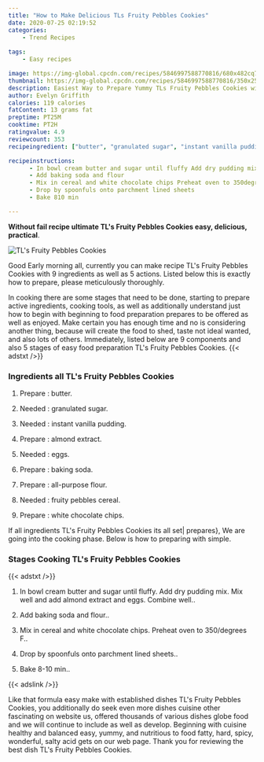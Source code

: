 ```yaml
---
title: "How to Make Delicious TLs Fruity Pebbles Cookies"
date: 2020-07-25 02:19:52
categories:
    - Trend Recipes
    
tags:
    - Easy recipes

image: https://img-global.cpcdn.com/recipes/5846997588770816/680x482cq70/tls-fruity-pebbles-cookies-recipe-main-photo.jpg
thumbnail: https://img-global.cpcdn.com/recipes/5846997588770816/350x250cq70/tls-fruity-pebbles-cookies-recipe-main-photo.jpg
description: Easiest Way to Prepare Yummy TLs Fruity Pebbles Cookies with 9 ingredients and 5 stages of easy cooking.
author: Evelyn Griffith
calories: 119 calories
fatContent: 13 grams fat
preptime: PT25M
cooktime: PT2H
ratingvalue: 4.9
reviewcount: 353
recipeingredient: ["butter", "granulated sugar", "instant vanilla pudding", "almond extract", "eggs", "baking soda", "allpurpose flour", "fruity pebbles cereal", "white chocolate chips"]

recipeinstructions: 
      - In bowl cream butter and sugar until fluffy Add dry pudding mix Mix well and add almond extract and eggs Combine well 
      - Add baking soda and flour 
      - Mix in cereal and white chocolate chips Preheat oven to 350degrees F 
      - Drop by spoonfuls onto parchment lined sheets 
      - Bake 810 min

---
```




**Without fail recipe ultimate TL&#39;s Fruity Pebbles Cookies easy, delicious, practical**. 


![TL&#39;s Fruity Pebbles Cookies](https://img-global.cpcdn.com/recipes/5846997588770816/680x482cq70/tls-fruity-pebbles-cookies-recipe-main-photo.jpg "TL&#39;s Fruity Pebbles Cookies")




Good Early morning all, currently you can make recipe TL&#39;s Fruity Pebbles Cookies with 9 ingredients as well as 5 actions. Listed below this is exactly how to prepare, please meticulously thoroughly.

In cooking there are some stages that need to be done, starting to prepare active ingredients, cooking tools, as well as additionally understand just how to begin with beginning to food preparation prepares to be offered as well as enjoyed. Make certain you has enough time and no is considering another thing, because will create the food to shed, taste not ideal wanted, and also lots of others. Immediately, listed below are 9 components and also 5 stages of easy food preparation TL&#39;s Fruity Pebbles Cookies.
{{< adstxt />}}

### Ingredients all TL&#39;s Fruity Pebbles Cookies


1. Prepare  : butter.

1. Needed  : granulated sugar.

1. Needed  : instant vanilla pudding.

1. Prepare  : almond extract.

1. Needed  : eggs.

1. Prepare  : baking soda.

1. Prepare  : all-purpose flour.

1. Needed  : fruity pebbles cereal.

1. Prepare  : white chocolate chips.



If all ingredients TL&#39;s Fruity Pebbles Cookies its all set| prepares}, We are going into the cooking phase. Below is how to preparing with simple.

### Stages Cooking TL&#39;s Fruity Pebbles Cookies

{{< adstxt />}}


1. In bowl cream butter and sugar until fluffy. Add dry pudding mix. Mix well and add almond extract and eggs. Combine well..



1. Add baking soda and flour..



1. Mix in cereal and white chocolate chips. Preheat oven to 350/degrees F..



1. Drop by spoonfuls onto parchment lined sheets..



1. Bake 8-10 min..





{{< adslink />}}

Like that formula easy make with established dishes TL&#39;s Fruity Pebbles Cookies, you additionally do seek even more dishes cuisine other fascinating on website us, offered thousands of various dishes globe food and we will continue to include as well as develop. Beginning with cuisine healthy and balanced easy, yummy, and nutritious to food fatty, hard, spicy, wonderful, salty acid gets on our web page. Thank you for reviewing the best dish TL&#39;s Fruity Pebbles Cookies.
